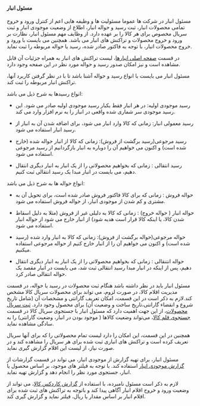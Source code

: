 


#### مسئول انبار
                                                                                                   
                                                                                                                                                                                                        
مسئول انبار در شرکت ها عموما مسئولیت ها و وظیفه هایی اعم از کنترل ورود و خروج تمامی محصولات انبار، ثبت رسید و حواله انبار، اطلاع از وضعیت موجودی انبار و ثبت سریال مخصوص برای هر کالا را بر عهده دارد.
از وظایف مهم مسئول انبار، نظارت بر ورود و خروج محصولات و تراکنش های انبار می باشد. همچنین می بایست با ورود و خروج محصولات انبار، با توجه به فاکتور صادر شده، رسید یا حواله مربوطه را ثبت نماید.

در قسمت [صفحه اصلی انبارها](http://septadocs.1st.co.com/payamgostar/documents/%D8%B5%D9%81%D8%AD%D9%87%E2%80%8C%DB%8C-%D8%A7%D8%B5%D9%84%DB%8C-%D8%A7%D9%86%D8%A8%D8%A7%D8%B1%D9%87%D8%A7?selectedId=fedeedda-7c44-4193-c7ce-08d977790740&menuItemType=1&versionId=)، لیست تراکنش های انبار به همراه جزئیات آن قابل مشاهده است و نیز امکان صدور رسید و حواله مورد نظر در این صفحه وجود دارد.

مسئول انبار می بایست با انواع رسید و حواله آشنا باشد تا با در نظر گرفتن کاربرد آنها، تراکنش انبار مربوطه را ثبت کند.

انواع رسیدها به شرح ذیل می باشد:

- رسید موجودی اولیه: در هر انبار فقط یکبار رسید موجودی اولیه صادر می شود. این رسید موجودی سر شماری شده واقعی در انبار را به نرم افزار وارد می کند.

- رسید معمولی انبار: زمانی که کالا وارد انبار می شود، برای اضافه شدن آن به انبار از رسید انبار استفاده می شود.

- رسید مرجوعی(رسید برگشت از فروش): زمانی که کالا از انبار حواله شده (خارج شده است) و اکنون می خواهیم آن را دوباره به انبار بازگردانیم از رسید مرجوعی استفاده می شود.

- رسید انتقالی : زمانی که بخواهیم محصولاتی را از یک انبار به انبار دیگری انتقال دهیم، می بایست در انبار مبدا یک رسید انتقالی ثبت کنیم.

انواع حواله ها به شرح ذیل می باشد:

- حواله فروش : زمانی که برای کالا فاکتور فروش صادر شده است، برای تحویل آن به مشتری و کم شدن از موجودی انبار، از حواله فروش استفاده می شود.

- حواله انبار ( حواله خروج) : زمانی که کالا به دلیلی غیر از فروش (مثلا به دلیل اسقاط شدن کالا، یا اینکه کالا قرار است هدیه شود) از انبار خارج می شود از حواله انبار استفاده می شود.

- حواله مرجوعی(حواله برگشت از فروش): زمانی که کالا به انبار وارد شده (رسید شده است) و اکنون می خواهیم آن را از انبار خارج کنیم از حواله مرجوعی استفاده میکنیم.

- حواله انتنقالی : زمانی که بخواهیم محصولاتی را از یک انبار به انبار دیگری انتقال دهیم، پس از اینکه در انبار مبدا رسید انتقالی ثبت شد، می بایست در انبار مقصد یک حواله انتقالی صادر کرد.

مسئول انبار باید در نظر داشته باشد هنگام ثبت محصولات در رسید یا حواله، در قسمت مدیریت اقلام کالا، در صورت لزوم، می تواند برای محصولات سریال کالا مشخص کند.لازم به ذکر است در این قسمت، امکان تعریف گارانتی و مشخصات آن (شامل تاریخ شروع و انقضاء گارانتی،تاریخ ساخت و وضعیت آن) برای محصول وجود دارد. [ثبت سریال محصولات](http://septadocs.1st.co.com/payamgostar/documents/%D8%A7%D9%86%D8%AA%D8%AE%D8%A7%D8%A8-%D8%B3%D8%B1%DB%8C%D8%A7%D9%84-%D9%85%D8%AD%D8%B5%D9%88%D9%84?selectedId=4d275eec-d769-45fd-54e8-08d966729247&menuItemType=1&versionId=)، از این جهت اهمیت دارد که مسئول انبار با جستجوی سریال کالا در قسمت [جستجوی قلم کالا](http://septadocs.1st.co.com/payamgostar/documents/%D8%A7%D9%86%D8%AA%D8%AE%D8%A7%D8%A8-%D8%B3%D8%B1%DB%8C%D8%A7%D9%84-%D9%85%D8%AD%D8%B5%D9%88%D9%84?selectedId=4d275eec-d769-45fd-54e8-08d966729247&menuItemType=1&versionId=)، می‌تواند وضعیت کالاها ( موجود بودن در انبار، وضعیت گارانتی) را به سادگی مشاهده نماید.


همچنین در این قسمت، این امکان را دارد لیست تمام محصولاتی را که برای آنها سریال تعریف کرده است و تراکنش های انباری ثبت شده برای هر سریال را مشاهده کند و در صورت نیاز، از لیست این اقلام گزارش گیری  نماید.


مسئول انبار، برای تهیه گزارش از موجودی انبار، می تواند در قسمت گزارشات از [گزارش موجودی انبار](http://septadocs.1st.co.com/payamgostar/documents/%DA%AF%D8%B2%D8%A7%D8%B1%D8%B4-%D9%85%D9%88%D8%AC%D9%88%D8%AF%DB%8C-%D8%A7%D9%86%D8%A8%D8%A7%D8%B1-?selectedId=f652c31a-6984-4c44-554d-08d966729247&menuItemType=1&versionId=) استفاده کند. با توجه به فیلتر های موجود، بر اساس محصول یا انبار، جستجوی مورد نظر را انجام دهد و گزارش تهیه نماید.


لازم به ذکر است مسئول نامبرده، با استفاده از [گزارش کاردکس کالا](http://septadocs.1st.co.com/payamgostar/documents/%DA%AF%D8%B2%D8%A7%D8%B1%D8%B4-%DA%A9%D8%A7%D8%B1%D8%AF%DA%A9%D8%B3-%DA%A9%D8%A7%D9%84%D8%A7?selectedId=3442d403-432e-46d7-554c-08d966729247&menuItemType=1&versionId=)، می تواند از وضعیت ورود و خروج اقلام انبار آگاهی پیدا کند و باتوجه به تراکنش های ثبت شده برای اقلام انبار بر اساس مقدار یا ریال، فیلتر نماید و گزارش گیری کند.



